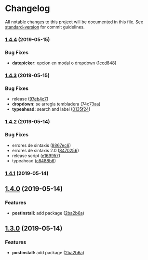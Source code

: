 # Changelog

All notable changes to this project will be documented in this file. See [standard-version](https://github.com/conventional-changelog/standard-version) for commit guidelines.

### [1.4.4](https://github.com/controlla/vuemerang/compare/v1.4.3...v1.4.4) (2019-05-15)


### Bug Fixes

* **datepicker:** opcion en modal o dropdown ([1ccd848](https://github.com/controlla/vuemerang/commit/1ccd848))



### [1.4.3](https://github.com/controlla/vuemerang/compare/v1.4.2...v1.4.3) (2019-05-15)


### Bug Fixes

* release ([97eb4c7](https://github.com/controlla/vuemerang/commit/97eb4c7))
* **dropdown:** se arregla tembladera ([74c73aa](https://github.com/controlla/vuemerang/commit/74c73aa))
* **typeahead:** search and label ([0135f24](https://github.com/controlla/vuemerang/commit/0135f24))



### [1.4.2](https://github.com/controlla/vuemerang/compare/v1.4.1...v1.4.2) (2019-05-14)


### Bug Fixes

* errores de sintaxis ([8867ec6](https://github.com/controlla/vuemerang/commit/8867ec6))
* errores de sintaxis 2.0 ([8470256](https://github.com/controlla/vuemerang/commit/8470256))
* release script ([e169957](https://github.com/controlla/vuemerang/commit/e169957))
* typeahead ([c8488b6](https://github.com/controlla/vuemerang/commit/c8488b6))



### [1.4.1](https://github.com/controlla/vuemerang/compare/v1.4.0...v1.4.1) (2019-05-14)



## [1.4.0](https://github.com/controlla/vuemerang/compare/v1.2.27...v1.4.0) (2019-05-14)


### Features

* **postinstall:** add package ([2ba2b6a](https://github.com/controlla/vuemerang/commit/2ba2b6a))



## [1.3.0](https://github.com/controlla/vuemerang/compare/v1.2.27...v1.3.0) (2019-05-14)


### Features

* **postinstall:** add package ([2ba2b6a](https://github.com/controlla/vuemerang/commit/2ba2b6a))
